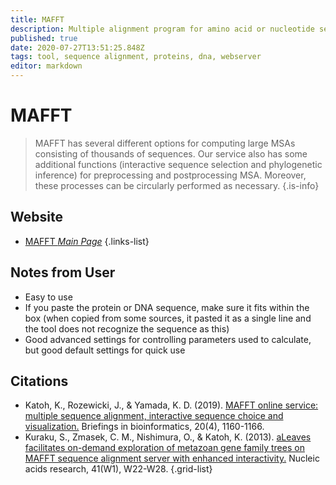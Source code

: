 ```yaml
---
title: MAFFT
description: Multiple alignment program for amino acid or nucleotide sequences
published: true
date: 2020-07-27T13:51:25.848Z
tags: tool, sequence alignment, proteins, dna, webserver
editor: markdown
---
```


# MAFFT 

> MAFFT has several different options for computing large MSAs consisting of thousands of sequences. Our service also has some additional functions (interactive sequence selection and phylogenetic inference) for preprocessing and postprocessing MSA. Moreover, these processes can be circularly performed as necessary.
{.is-info}

 
## Website 

- [MAFFT *Main Page*](https://mafft.cbrc.jp/alignment/server/)
 {.links-list}

## Notes from User
- Easy to use
- If you paste the protein or DNA sequence, make sure it fits within the box (when copied from some sources, it pasted it as a single line and the tool does not recognize the sequence as this)
- Good advanced settings for controlling parameters used to calculate, but good default settings for quick use 

## Citations

- Katoh, K., Rozewicki, J., & Yamada, K. D. (2019). [MAFFT online service: multiple sequence alignment, interactive sequence choice and visualization.](https://academic.oup.com/bib/article/20/4/1160/4106928) Briefings in bioinformatics, 20(4), 1160-1166.
- Kuraku, S., Zmasek, C. M., Nishimura, O., & Katoh, K. (2013). [aLeaves facilitates on-demand exploration of metazoan gene family trees on MAFFT sequence alignment server with enhanced interactivity.](https://academic.oup.com/nar/article/41/W1/W22/1099639) Nucleic acids research, 41(W1), W22-W28.
{.grid-list}